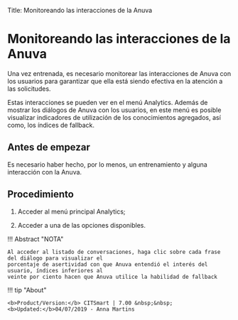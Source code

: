 Title: Monitoreando las interacciones de la Anuva
# Monitoreando las interacciones de la Anuva

Una vez entrenada, es necesario monitorear las interacciones de Anuva con los usuarios para garantizar que ella está siendo efectiva en la atención a las solicitudes.

Estas interacciones se pueden ver en el menú Analytics. Además de mostrar los diálogos de Anuva con los usuarios, en este menú es posible visualizar indicadores de utilización de los conocimientos agregados, así como, los índices de fallback.

Antes de empezar
-------------

Es necesario haber hecho, por lo menos, un entrenamiento y alguna interacción con la Anuva.

Procedimiento
-----------

1. Acceder al menú principal Analytics;

2. Acceder a una de las opciones disponibles.

!!! Abstract "NOTA"

    Al acceder al listado de conversaciones, haga clic sobre cada frase del diálogo para visualizar el 
    porcentaje de asertividad con que Anuva entendió el interés del usuario, índices inferiores al 
    veinte por ciento hacen que Anuva utilice la habilidad de fallback
    
    
!!! tip "About"

    <b>Product/Version:</b> CITSmart | 7.00 &nbsp;&nbsp;
    <b>Updated:</b>04/07/2019 - Anna Martins
